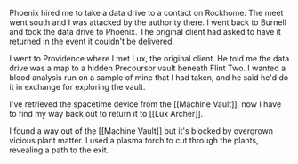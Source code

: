 Phoenix hired me to take a data drive to a contact on Rockhome. The meet went south and I was attacked by the authority there. I went back to Burnell and took the data drive to Phoenix. The original client had asked to have it returned in the event it couldn't be delivered.

I went to Providence where I met Lux, the original client. He told me the data drive was a map to a hidden Precoursor vault beneath Flint Two. I wanted a blood analysis run on a sample of mine that I had taken, and he said he'd do it in exchange for exploring the vault.

I've retrieved the spacetime device from the [[Machine Vault]], now I have to find my way back out to return it to [[Lux Archer]].

I found a way out of the [[Machine Vault]] but it's blocked by overgrown vicious plant matter. I used a plasma torch to cut through the plants, revealing a path to the exit.

